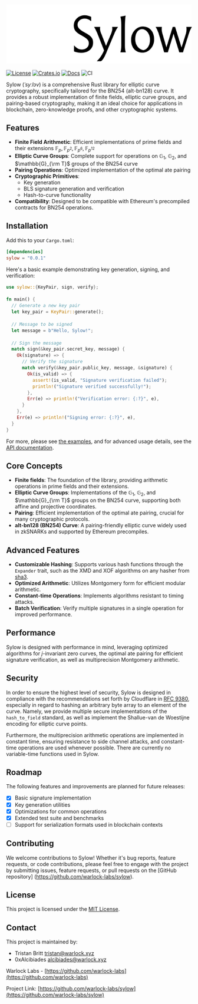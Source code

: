 ![Logo](./sylow.png)

[![License](https://img.shields.io/crates/l/sylow)](https://choosealicense.com/licenses/mit/)
[![Crates.io](https://img.shields.io/crates/v/sylow)](https://crates.io/crates/sylow)
[![Docs](https://img.shields.io/crates/v/sylow?color=blue&label=docs)](https://docs.rs/sylow/)
![CI](https://github.com/warlock-labs/sylow/actions/workflows/CI.yml/badge.svg)

Sylow (*ˈsyːlɔv*) is a comprehensive Rust library for elliptic curve cryptography, specifically tailored for the BN254 
(alt-bn128) curve. It provides a robust implementation of finite fields, elliptic curve groups, and pairing-based 
cryptography, making it an ideal choice for applications in blockchain, zero-knowledge proofs, and other cryptographic 
systems.

## Features

- **Finite Field Arithmetic**: Efficient implementations of prime fields and their extensions $\mathbb{F}_ {p}, \mathbb
  {F}_ {p^2}, 
  \mathbb{F}_ {p^6}, 
  \mathbb{F}_{p^{12}}$
- **Elliptic Curve Groups**: Complete support for operations on $\mathbb{G}_ 1$, $\mathbb{G}_  2$, and $\mathbb{G}_{\rm 
  T}$ groups of the BN254 curve
- **Pairing Operations**: Optimized implementation of the optimal ate pairing
- **Cryptographic Primitives**:
  - Key generation 
  - BLS signature generation and verification
  - Hash-to-curve functionality
- **Compatibility**: Designed to be compatible with Ethereum's precompiled contracts for BN254 operations.

## Installation

Add this to your `Cargo.toml`:

```toml
[dependencies]
sylow = "0.0.1"
```

Here's a basic example demonstrating key generation, signing, and verification:

```rust
use sylow::{KeyPair, sign, verify};

fn main() {
  // Generate a new key pair
  let key_pair = KeyPair::generate();

  // Message to be signed
  let message = b"Hello, Sylow!";

  // Sign the message
  match sign(&key_pair.secret_key, message) {
    Ok(signature) => {
      // Verify the signature
      match verify(&key_pair.public_key, message, &signature) {
        Ok(is_valid) => {
          assert!(is_valid, "Signature verification failed");
          println!("Signature verified successfully!");
        },
        Err(e) => println!("Verification error: {:?}", e),
      }
    },
    Err(e) => println!("Signing error: {:?}", e),
  }
}
```

For more, please see [the examples](https://github.com/warlock-labs/sylow/tree/main/examples), and for 
advanced usage details, see the [API documentation](https://docs.rs/sylow).

## Core Concepts

- **Finite fields**: The foundation of the library, providing arithmetic operations in prime fields and their extensions.
- **Elliptic Curve Groups**: Implementations of the $\mathbb{G}_ 1$, $\mathbb{G}_  2$, and $\mathbb{G}_{\rm
  T}$ groups on the BN254 curve, supporting both affine and projective coordinates.
- **Pairing**: Efficient implementation of the optimal ate pairing, crucial for many cryptographic protocols.
- **alt-bn128 (BN254) Curve**: A pairing-friendly elliptic curve widely used in zkSNARKs and supported by Ethereum precompiles.

## Advanced Features

- **Customizable Hashing**: Supports various hash functions through the `Expander` trait, such as the XMD and XOF 
  algorithms on any hasher from [sha3](https://github.com/RustCrypto/hashes/tree/master/sha3).
- **Optimized Arithmetic**: Utilizes Montgomery form for efficient modular arithmetic.
- **Constant-time Operations**: Implements algorithms resistant to timing attacks.
- **Batch Verification**: Verify multiple signatures in a single operation for improved performance.

## Performance

Sylow is designed with performance in mind, leveraging optimized algorithms for $j$-invariant zero curves, the 
optimal ate pairing for efficient signature verification, as well as multiprecision Montgomery arithmetic. 

## Security

In order to ensure the highest level of security, Sylow is designed in compliance with the recommendations set forth 
by Cloudflare in [RFC 9380](https://datatracker.ietf.org/doc/html/rfc9380), especially in regard to hashing an 
arbitrary byte array to an element of the curve. Namely, we provide multiple secure implementations of the 
`hash_to_field` standard, as well as implement the Shallue-van de Woestijne encoding for elliptic curve points.

Furthermore, the multiprecision arithmetic operations are implemented in constant time, ensuring resistance to side 
channel attacks, and constant-time operations are used whenever possible. There are currently no variable-time 
functions used in Sylow.

## Roadmap

The following features and improvements are planned for future releases:

- [x] Basic signature implementation
- [x] Key generation utilities
- [x] Optimizations for common operations
- [x] Extended test suite and benchmarks
- [ ] Support for serialization formats used in blockchain contexts

## Contributing

We welcome contributions to Sylow! Whether it's bug reports, feature requests, or code contributions, please feel free 
to engage with the project by submitting issues, feature requests, or pull requests on the [GitHub repository]
(https://github.com/warlock-labs/sylow).

## License

This project is licensed under the [MIT License](https://choosealicense.com/licenses/mit/).

## Contact

This project is maintained by:
- Tristan Britt [tristan@warlock.xyz](mailto:tristan@warlock.xyz)
- 0xAlcibiades [alcibiades@warlock.xyz](mailto:alcibiades@warlock.xyz)

Warlock Labs - [https://github.com/warlock-labs](https://github.com/warlock-labs)

Project Link: [https://github.com/warlock-labs/sylow](https://github.com/warlock-labs/sylow)